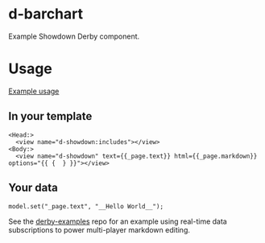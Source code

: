 d-barchart
==================

Example Showdown Derby component.  

# Usage
[Example usage](http://github.com/codeparty/derby-examples/tree/master/codemirror)

## In your template
```
<Head:>
  <view name="d-showdown:includes"></view>
<Body:>
  <view name="d-showdown" text={{_page.text}} html={{_page.markdown}} options="{{ {  } }}"></view>
```

## Your data
```
model.set("_page.text", "__Hello World__");
```
See the [derby-examples](http://github.com/codeparty/derby-examples/tree/master/codemirror)
repo for an example using real-time data subscriptions to power multi-player markdown editing.
